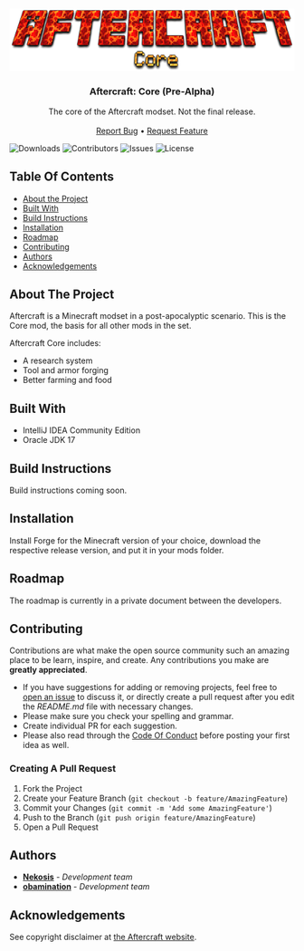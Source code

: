 <br/>
<p align="center">
  <a href="https://github.com/Aftercraft/core-prealpha">
    <img src="https://github.com/Aftercraft/core-prealpha/blob/main/images/logo.png?raw=true" alt="Logo">
  </a>

  <h3 align="center">Aftercraft: Core (Pre-Alpha)</h3>

  <p align="center">
    The core of the Aftercraft modset. Not the final release.
    <br/>
    <br/>
    <a href="https://github.com/Aftercraft/core-prealpha/issues">Report Bug</a>
    •
    <a href="https://github.com/Aftercraft/core-prealpha/issues">Request Feature</a>
  </p>
</p>

![Downloads](https://img.shields.io/github/downloads/Aftercraft/core-prealpha/total) ![Contributors](https://img.shields.io/github/contributors/Aftercraft/core-prealpha?color=dark-green) ![Issues](https://img.shields.io/github/issues/Aftercraft/core-prealpha) ![License](https://img.shields.io/github/license/Aftercraft/core-prealpha)

## Table Of Contents

* [About the Project](#about-the-project)
* [Built With](#built-with)
* [Build Instructions](#build-instructions)
* [Installation](#installation)
* [Roadmap](#roadmap)
* [Contributing](#contributing)
* [Authors](#authors)
* [Acknowledgements](#acknowledgements)

## About The Project

Aftercraft is a Minecraft modset in a post-apocalyptic scenario. This is the Core mod, the basis for all other mods in the set.

Aftercraft Core includes:
* A research system
* Tool and armor forging
* Better farming and food

## Built With

* IntelliJ IDEA Community Edition
* Oracle JDK 17

## Build Instructions

Build instructions coming soon.

## Installation

Install Forge for the Minecraft version of your choice, download the respective release version, and put it in your mods folder.

## Roadmap

The roadmap is currently in a private document between the developers.

## Contributing

Contributions are what make the open source community such an amazing place to be learn, inspire, and create. Any contributions you make are **greatly appreciated**.
* If you have suggestions for adding or removing projects, feel free to [open an issue](https://github.com/Aftercraft/core-prealpha/issues/new) to discuss it, or directly create a pull request after you edit the *README.md* file with necessary changes.
* Please make sure you check your spelling and grammar.
* Create individual PR for each suggestion.
* Please also read through the [Code Of Conduct](https://github.com/Aftercraft/core-prealpha/blob/main/CODE_OF_CONDUCT.md) before posting your first idea as well.

### Creating A Pull Request

1. Fork the Project
2. Create your Feature Branch (`git checkout -b feature/AmazingFeature`)
3. Commit your Changes (`git commit -m 'Add some AmazingFeature'`)
4. Push to the Branch (`git push origin feature/AmazingFeature`)
5. Open a Pull Request

## Authors

* **[Nekosis](https://github.com/Nekosis/)** - *Development team*
* **[obamination](https://github.com/obamination/)** - *Development team*

## Acknowledgements

See copyright disclaimer at [the Aftercraft website](https://aftercraft.github.io).
